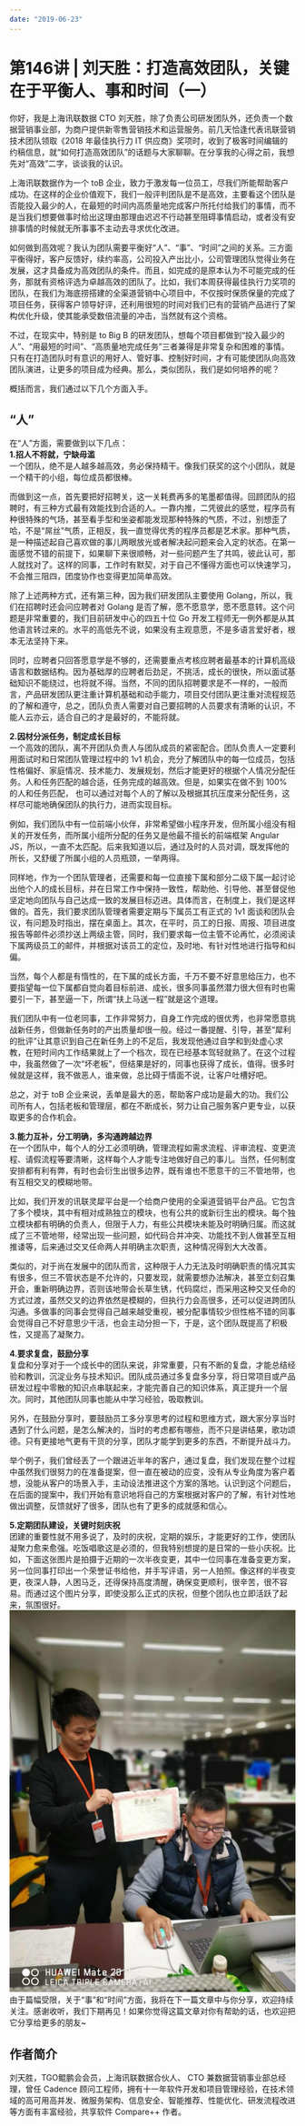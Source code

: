 ```yaml
---
date: "2019-06-23"
---  
```

      
# 第146讲 | 刘天胜：打造高效团队，关键在于平衡人、事和时间（一）
你好，我是上海讯联数据 CTO 刘天胜，除了负责公司研发团队外，还负责一个数据营销事业部，为商户提供新零售营销技术和运营服务。前几天恰逢代表讯联营销技术团队领取《2018 年最佳执行力 IT 供应商》奖项时，收到了极客时间编辑的约稿信息，就“如何打造高效团队”的话题与大家聊聊。在分享我的心得之前，我想先对“高效”二字，谈谈我的认识。

上海讯联数据作为一个 toB 企业，致力于激发每一位员工，尽我们所能帮助客户成功。在这样的企业价值观下，我们一般评判团队是不是高效，主要看这个团队是否能投入最少的人，在最短的时间内高质量地完成客户所托付给我们的事情，而不是当我们想要做事时给出这理由那理由迟迟不行动甚至阻碍事情启动，或者没有安排事情的时候就无所事事不主动去寻求优化改进。

如何做到高效呢？我认为团队需要平衡好“人”、“事”、“时间”之间的关系。三方面平衡得好，客户反馈好，续约率高，公司投入产出比小，公司管理团队觉得业务在发展，这才具备成为高效团队的条件。而且，如完成的是原本认为不可能完成的任务，那就有资格评选为卓越高效的团队了。比如，我们本周获得最佳执行力奖项的团队，在我们为海底捞搭建的全渠道营销中心项目中，不仅按时保质保量的完成了项目任务，获得客户领导好评，还利用很短的时间对我们已有的营销产品进行了架构优化升级，使其能承受数倍流量的冲击，当然就有这个资格。

<!-- [[[read_end]]] -->

不过，在现实中，特别是 to Big B 的研发团队，想每个项目都做到“投入最少的人”、“用最短的时间”、“高质量地完成任务”三者兼得是非常复杂和困难的事情。只有在打造团队时有意识的用好人、管好事、控制好时间，才有可能使团队向高效团队演进，让更多的项目成为经典。那么，类似团队，我们是如何培养的呢？

概括而言，我们通过以下几个方面入手。

## “人”

在“人”方面，需要做到以下几点：  
**1.招人不将就，宁缺毋滥**  
一个团队，绝不是人越多越高效，务必保持精干。像我们获奖的这个小团队，就是一个精干的小组，每位成员都很棒。

而做到这一点，首先要把好招聘关，这一关耗费再多的笔墨都值得。回顾团队的招聘时，有三种方式最有效能找到合适的人。一靠内推，二凭彼此的感觉，程序员有种很特殊的气场，甚至看手型和坐姿都能发现那种特殊的气质，不过，别想歪了哈，不是“屌丝”气质，正相反，我一直觉得优秀的程序员都是艺术家。那种气质，是一种描述起自己喜欢做的事儿两眼放光或者解决起问题来会入定的状态。在第一面感觉不错的前提下，如果聊下来很顺畅，对一些问题产生了共鸣，彼此认可，那人就找对了。这样的同事，工作时有默契，对于自己不懂得方面也可以快速学习，不会推三阻四，团度协作也变得更加简单高效。

除了上述两种方式，还有第三种，因为我们研发团队主要使用 Golang，所以，我们在招聘时还会问应聘者对 Golang 是否了解，愿不愿意学，愿不愿意转。这个问题是非常重要的，我们目前研发中心的四五十位 Go 开发工程师无一例外都是从其他语言转过来的。水平的高低先不说，如果没有主观意愿，不是多语言爱好者，根本无法坚持下来。

同时，应聘者只回答愿意学是不够的，还需要重点考核应聘者最基本的计算机高级语言和数据结构。因为基础厚的应聘者后劲足，不挑活，成长的很快，所以面试基础知识不能绕过，也将就不得。当然，不同的团队招聘要求是不一样的，一般而言，产品研发团队更注重计算机基础和动手能力，项目交付团队更注重对流程规范的了解和遵守，总之，团队负责人需要对自己要招聘的人员要求有清晰的认识，不能人云亦云，适合自己的才是最好的，不能将就。

**2.因材分派任务，制定成长目标**  
一个高效的团队，离不开团队负责人与团队成员的紧密配合。团队负责人一定要利用面试时和日常团队管理过程中的 1v1 机会，充分了解团队中的每一位成员，包括性格偏好、家庭情况、技术能力、发展规划，然后才能更好的根据个人情况分配任务。人和任务匹配的越合适，任务完成的越高效。但是，如果实在做不到 100\% 的人和任务匹配， 也可以通过对每个人的了解以及根据其抗压度来分配任务，这样尽可能地确保团队的执行力，进而实现目标。

例如，我们团队中有一位前端小伙伴，非常希望做小程序开发，但所属小组没有相关的开发任务，而所属小组所分配的任务又是他最不擅长的前端框架 Angular JS，所以，一直不太匹配。后来我知道以后，通过及时的人员对调，既发挥他的所长，又舒缓了所属小组的人员瓶颈，一举两得。

同样地，作为一个团队管理者，还需要和每一位直接下属和部分二级下属一起讨论出他个人的成长目标，并在日常工作中保持一致性，帮助他、引导他、甚至督促他坚定地向团队与自己达成一致的发展目标迈进。具体而言，在制度上，我们是这样做的。首先，我们要求团队管理者需要定期与下属员工有正式的 1v1 面谈和团队会议，有问题及时指出，摆在桌面上。其次，在平时，员工的日报、周报、项目进度报告等邮件必须抄送上两级主管，同时，我们要求每一位主管不论再忙，必须阅读下属两级员工的邮件，并根据对该员工的定位，及时地、有针对性地进行指导和纠偏。

当然，每个人都是有惰性的，在下属的成长方面，千万不要不好意思给压力，也不要指望每一位下属都自觉向着目标前进、成长，很多同事虽然潜力很大但有时也需要引一下，甚至逼一下，所谓“扶上马送一程”就是这个道理。

我们团队中有一位老同事，工作非常努力，自身工作完成的很优秀，也非常愿意挑战新任务，但做新任务时的产出质量却很一般。经过一番提醒、引导，甚至“犀利的批评”让其意识到自己在新任务上的不足后，我发现他通过自学和到处虚心求教，在短时间内工作结果就上了一个档次，现在已经基本驾轻就熟了。在这个过程中，我虽然做了一次“坏老板”，但结果是好的，同事也获得了成长，值得。很多时候就是这样，我不做恶人，谁来做，总比碍于情面不说，让客户吐槽好吧。

总之，对于 toB 企业来说，丢单是最大的恶，帮助客户成功是最大的功。我们公司所有人，包括老板和管理层，都在不断成长，努力让自己服务客户更专业，以获取更多的合作机会。

**3.能力互补，分工明确，多沟通跨越边界**  
在一个团队中，每个人的分工必须明确，管理流程如需求流程、评审流程、变更流程、请假流程等要清晰，这样每个人才能专注地做好自己的事儿。当然，任何制度安排都有利有弊，有时也会衍生出很多边界，既有谁也不愿意干的三不管地带，也有互相交叉的模糊地带。

比如，我们开发的讯联灵犀平台是一个给商户使用的全渠道营销平台产品。它包含了多个模块，其中有相对成熟独立的模块，也有公共的或新衍生出的模块。每个独立模块都有明确的负责人，但限于人力，有些公共模块未能及时明确归属。而这就成了三不管地带，经常出现一些问题，如代码合并冲突、功能找不到人做甚至互相推诿等，后来通过交叉任命两人并明确主次职责，这种情况得到大大改善。

类似的，对于尚在发展中的团队而言，这种限于人力无法及时明确职责的情况其实有很多，但三不管状态是不允许的，只要发现，就需要想办法解决，甚至立刻召集开会，重新明确边界，否则该地带会长草生锈，代码腐烂，而采用这种交叉任命的方式过渡，虽然交叉的边界依然是模糊的，但执行力会高很多，还可以促进跨团队沟通。多做事的同事会觉得自己越来越受重视，被分配事情较少但性格不错的同事会觉得自己不好意思少干活，也会主动分担一下，于是，这个团队既提高了积极性，又提高了凝聚力。

**4.要求复盘，鼓励分享**  
复盘和分享对于一个成长中的团队来说，非常重要，只有不断的复盘，才能总结经验和教训，沉淀业务与技术知识。团队成员通过多复盘多分享，将日常项目或产品研发过程中零散的知识点串联起来，才能完善自己的知识体系，真正提升一个层次。同时，其他团队同事也能从中学习经验，吸取教训。

另外，在鼓励分享时，要鼓励员工多分享思考的过程和思维方式，跟大家分享当时遇到了什么问题，是怎么解决的，当时的考虑都有哪些，而不只是讲结果，歌功颂德。只有更接地气更有干货的分享，团队才能学到更多的东西，不断提升战斗力。

举个例子，我们曾经丢了一个跟进近半年的客户，通过复盘，我们发现在整个过程中虽然我们很努力的在准备提案，但一直在被动的应变，没有从专业角度为客户着想，没能从客户的场景入手，主动设法推进这个方案的落地。认识到这个问题后，在后面的提案中，我们开始有意识地将自己的方案根据对客户的了解，有针对性地做出调整，反馈就好了很多，团队也有了更多的成就感和信心。

**5.定期团队建设，关键时刻庆祝**  
团建的重要性就不用多说了，及时的庆祝，定期的娱乐，才能更好的工作，使团队凝聚力愈来愈强。吃饭唱歌这是必须的，但我特别想提的是日常的一些小庆祝。比如，下面这张图片是拍摄于近期的一次半夜变更，其中一位同事在准备变更方案，另一位同事打印出一个荣誉证书给他，并手写评语，另一人拍照。像这样的半夜变更，夜深人静，人困马乏，还得保持高度清醒，确保变更顺利，很辛苦，很不容易。而通过这个图片分享，即使没那么正式的庆祝，但整个团队也立即活跃了起来，氛围很好。  
![](./httpsstatic001geekbangorgresourceimageff2dffcab3d33487b7bb94817f293b45312d.jpg)  
由于篇幅受限，关于“事”和“时间”方面，我将在下一篇文章中与你分享，欢迎持续关注。感谢收听，我们下期再见！如果你觉得这篇文章对你有帮助的话，也欢迎把它分享给更多的朋友\~

## 作者简介

刘天胜，TGO鲲鹏会会员，上海讯联数据合伙人、 CTO 兼数据营销事业部总经理，曾任 Cadence 顾问工程师，拥有十一年软件开发和项目管理经验，在技术领域的高可用高并发、微服务架构、信息安全、智能推荐、性能优化、研发流程改进等方面有丰富经验，共享软件 Compare++ 作者。